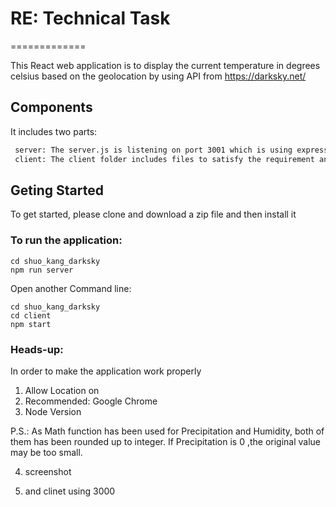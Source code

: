# RE: Technical Task
=============

This React web application is to display the current temperature in degrees celsius based on the geolocation by using API from  https://darksky.net/ 

## Components
It includes two parts:
```bash
 server: The server.js is listening on port 3001 which is using express server to proxy resquest to DarkSky so as to avoid the issue of `Cross-Origin Resource Sharing`.
 client: The client folder includes files to satisfy the requirement and listens on port 3000
```

## Geting Started

To get started, please clone and download a zip file and then install it

### To run the application:

```
cd shuo_kang_darksky
npm run server
```

Open another Command line:
```
cd shuo_kang_darksky
cd client 
npm start
```

### Heads-up:
In order to make the application work properly
1. Allow Location on
2. Recommended: Google Chrome
3. Node Version

P.S.: As Math function has been used for Precipitation and Humidity, both of them has been rounded up to integer.
If Precipitation is 0 ,the original value may be too small.

4. screenshot


6.  and clinet using 3000 

